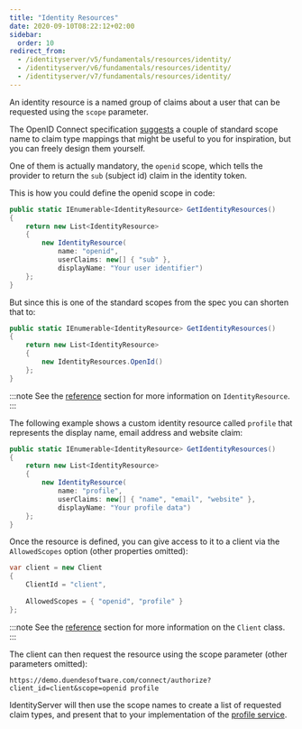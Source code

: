 ```yaml
---
title: "Identity Resources"
date: 2020-09-10T08:22:12+02:00
sidebar:
  order: 10
redirect_from:
  - /identityserver/v5/fundamentals/resources/identity/
  - /identityserver/v6/fundamentals/resources/identity/
  - /identityserver/v7/fundamentals/resources/identity/
---
```


An identity resource is a named group of claims about a user that can be requested using the `scope` parameter.

The OpenID Connect specification [suggests](https://openid.net/specs/openid-connect-core-1_0.html#scopeclaims) a couple of standard 
scope name to claim type mappings that might be useful to you for inspiration, but you can freely design them yourself.

One of them is actually mandatory, the `openid` scope, which tells the provider to return the `sub` (subject id) claim in the identity token.

This is how you could define the openid scope in code:

```cs
public static IEnumerable<IdentityResource> GetIdentityResources()
{
    return new List<IdentityResource>
    {
        new IdentityResource(
            name: "openid",
            userClaims: new[] { "sub" },
            displayName: "Your user identifier")
    };
}
```

But since this is one of the standard scopes from the spec you can shorten that to:

```cs
public static IEnumerable<IdentityResource> GetIdentityResources()
{
    return new List<IdentityResource>
    {
        new IdentityResources.OpenId()
    };
}
```
:::note
See the [reference](/identityserver/reference/models/identity-resource/) section for more information on `IdentityResource`.
:::

The following example shows a custom identity resource called `profile` that represents the display name, email address and website claim:

```cs
public static IEnumerable<IdentityResource> GetIdentityResources()
{
    return new List<IdentityResource>
    {
        new IdentityResource(
            name: "profile",
            userClaims: new[] { "name", "email", "website" },
            displayName: "Your profile data")
    };
}
```

Once the resource is defined, you can give access to it to a client via the `AllowedScopes` option (other properties omitted):

```cs
var client = new Client
{
    ClientId = "client",
    
    AllowedScopes = { "openid", "profile" }
};
```

:::note
See the [reference](/identityserver/reference/models/client) section for more information on the `Client` class.
:::

The client can then request the resource using the scope parameter (other parameters omitted):

    https://demo.duendesoftware.com/connect/authorize?client_id=client&scope=openid profile

IdentityServer will then use the scope names to create a list of requested claim types, 
and present that to your implementation of the [profile service](/identityserver/reference/services/profile-service/).